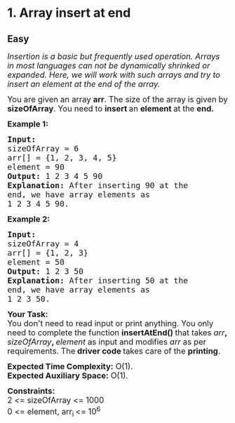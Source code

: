 # 1. Array insert at end
## Easy
<div class="problem-statement">
                <p></p><p><em><span style="font-size:18px">Insertion is a basic but frequently used operation. Arrays in most languages can not be dynamically shrinked or expanded. Here, we will work with such arrays and try to insert an element at the end of the array.</span></em></p>

<p><span style="font-size:18px">You are given an array <strong>arr</strong>. The size of the array is given by <strong>sizeOfArray</strong>. You need to <strong>insert </strong>an <strong>element </strong>at the&nbsp;<strong>end.</strong></span></p>

<p><span style="font-size:18px"><strong>Example 1:</strong></span></p>

<pre><span style="font-size:18px"><strong>Input:
</strong>sizeOfArray = 6
arr[] = {1, 2, 3, 4, 5}
element = 90
<strong>Output: </strong>1 2 3 4 5 90
<strong>Explanation: </strong>After inserting 90 at the
end, we have array elements as 
1 2 3 4 5 90.</span></pre>

<p><span style="font-size:18px"><strong>Example 2:</strong></span></p>

<pre><span style="font-size:18px"><strong>Input:
</strong>sizeOfArray = 4
arr[] = {1, 2, 3}
element = 50
<strong>Output: </strong>1 2 3 50
<strong>Explanation: </strong>After inserting 50 at the 
end, we have array elements as 
1 2 3 50.</span>
</pre>

<p><strong><span style="font-size:18px">Your Task:</span></strong><br>
<span style="font-size:18px">You don't need to read input or print anything.&nbsp;You only need to complete the function <strong>insertAtEnd() </strong>that takes <em>arr</em><strong>, </strong><em>sizeOfArray</em><strong>, </strong><em>element</em> as input and modifies <em>arr</em> as per requirements. The<strong> driver code </strong>takes care of the <strong>printing</strong>.</span></p>

<p><span style="font-size:18px"><strong>Expected Time Complexity:</strong>&nbsp;O(1).<br>
<strong>Expected Auxiliary Space:</strong>&nbsp;O(1).</span></p>

<p><strong><span style="font-size:18px">Constraints:</span></strong><br>
<span style="font-size:18px">2 &lt;= sizeOfArray &lt;= 1000<br>
0 &lt;= element, arr<sub>i </sub>&lt;= 10<sup>6</sup></span></p>
 <p></p>
            </div>